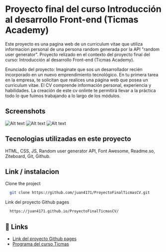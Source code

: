
# Proyecto final del curso Introducción al desarrollo Front-end (Ticmas Academy)

Este proyecto es una pagina web de un curriculum vitae que utiliza informacion personal de una persona random generada por la API "random user generator".
Proyecto relizado en el contexto del proyecto final del curso: Introducción al desarrollo Front-end (Ticmas Academy).

Enunciado del proyecto: Imaginate que sos un desarrollador recién incorporado en un nuevo emprendimiento tecnológico. En tu primera tarea en la empresa, te solicitan que realices una página web que posea un curriculum vitae. El CV comprende información personal, experiencia y habilidades.  La creación de este cv onlinte te permitirá llevar a la práctica todo lo que fuimos trabajando a lo largo de los módulos.
## Screenshots

![Alt text](imgs/sc1.jpeg?raw=true "Screemshot de la app 1")
![Alt text](imgs/sc2.jpeg?raw=true "Screemshot de la app 2")
![Alt text](imgs/sc3.jpeg?raw=true "Screemshot de la app 3")
## Tecnologias utilizadas en este proyecto

HTML, CSS, JS, Random user generator API, Font Awesome, Readme.so, Ziteboard, Git, Github.
##  Link / instalacion

Clone the project

```bash
  git clone https://github.com/juan4171/ProyectoFinalTicmasCV.git
```

Link del proyecto Github pages

```bash
  https://juan4171.github.io/ProyectoFinalTicmasCV/
```
## 🔗 Links

- [Link del proyecto Github pages](https://juan4171.github.io/ProyectoFinalTicmasCV/ "https://juan4171.github.io/ProyectoFinalTicmasCV/")
- [Programa del curso Ticmas](https://www.argentina.gob.ar/sites/default/files/introduccion_primeros_pasos_en_front-end_-_ticmas_academy.pdf "https://www.argentina.gob.ar/sites/default/files/introduccion_primeros_pasos_en_front-end_-_ticmas_academy.pdf")